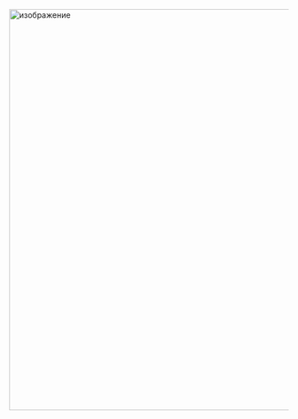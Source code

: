 <img width="723" alt="изображение" src="https://github.com/user-attachments/assets/b0a01016-93a3-44d0-9edf-b500d376b723" />

